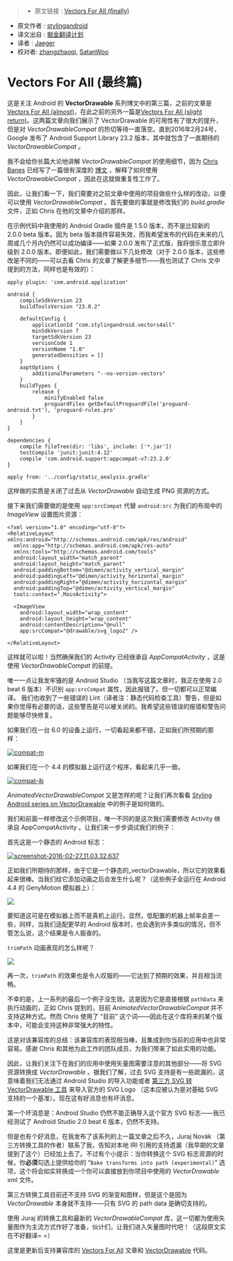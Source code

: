 >* 原文链接 : [Vectors For All (finally)](https://blog.stylingandroid.com/vectors-for-all-finally/)
* 原文作者 : [stylingandroid](https://blog.stylingandroid.com)
* 译文出自 : [掘金翻译计划](https://github.com/xitu/gold-miner)
* 译者 : [Jaeger](https://github.com/laobie)
* 校对者: [zhangzhaoqi](https://github.com/joddiy), [SatanWoo](https://github.com/SatanWoo)

# Vectors For All (最终篇)

这是关注 Android 的 __VectorDrawable__ 系列博文中的第三篇，之前的文章是[Vectors For All (almost)](http://gold.xitu.io/entry/574e8b192b51e900560074f8)，在此之前的另外一篇是[Vectors For All (slight return)](http://gold.xitu.io/entry/5756697ea341310063dd532c)。这两篇文章向我们展示了 VectorDrawable 的可用性有了很大的提升，但是对 _VectorDrawableCompat_ 的热切等待一直落空。直到2016年2月24号，Google 发布了 Android Support Library 23.2 版本，其中就包含了一直期待的 _VectorDrawableCompat_ 。

我不会给你长篇大论地讲解 _VectorDrawableCompat_ 的使用细节，因为 [Chris Banes](https://chris.banes.me/) 已经写了一篇很有深度的 [博文](https://medium.com/@chrisbanes/appcompat-v23-2-age-of-the-vectors-91cbafa87c88#.kf57cowuy) ，解释了如何使用 _VectorDrawableCompat_ ，因此在这就做重复性工作了。

因此，让我们看一下，我们需要对之前文章中使用的项目做些什么样的改动，以便可以使用 _VectorDrawableCompat_ 。首先要做的事就是修改我们的 _build.gradle_ 文件，正如 Chris 在他的文章中介绍的那样。

在示例代码中我使用的 Android Gradle 插件是 1.5.0 版本，而不是比较新的 2.0.0 beta 版本。因为 beta 版本插件容易失效，而我希望发布的代码在未来的几周或几个月内仍然可以成功编译——如果 2.0.0 发布了正式版，我将很乐意立即升级到 2.0.0 版本。即便如此，我们需要做以下几处修改（对于 2.0.0 版本，这些修改是不同的——可以去看 Chris 的文章了解更多细节——我也测试了 Chris 文中提到的方法，同样也是有效的）：

    apply plugin: 'com.android.application'

    android {
        compileSdkVersion 23
        buildToolsVersion "23.0.2"

        defaultConfig {
            applicationId "com.stylingandroid.vectors4all"
            minSdkVersion 7
            targetSdkVersion 23
            versionCode 1
            versionName "1.0"
            generatedDensities = []
        }
        aaptOptions {
            additionalParameters "--no-version-vectors"
        }
        buildTypes {
            release {
                minifyEnabled false
                proguardFiles getDefaultProguardFile('proguard-android.txt'), 'proguard-rules.pro'
            }
        }
    }

    dependencies {
        compile fileTree(dir: 'libs', include: ['*.jar'])
        testCompile 'junit:junit:4.12'
        compile 'com.android.support:appcompat-v7:23.2.0'
    }

    apply from: '../config/static_analysis.gradle'

这样做的实质是关闭了过去从 _VectorDrawable_ 自动生成 PNG 资源的方式。

接下来我们需要做的是使用 `app:srcCompat` 代替 `android:src` 为我们的布局中的 _ImageView_ 设置图片资源：

    <?xml version="1.0" encoding="utf-8"?>
    <RelativeLayout xmlns:android="http://schemas.android.com/apk/res/android"
      xmlns:app="http://schemas.android.com/apk/res-auto"
      xmlns:tools="http://schemas.android.com/tools"
      android:layout_width="match_parent"
      android:layout_height="match_parent"
      android:paddingBottom="@dimen/activity_vertical_margin"
      android:paddingLeft="@dimen/activity_horizontal_margin"
      android:paddingRight="@dimen/activity_horizontal_margin"
      android:paddingTop="@dimen/activity_vertical_margin"
      tools:context=".MainActivity">

      <ImageView
        android:layout_width="wrap_content"
        android:layout_height="wrap_content"
        android:contentDescription="@null"
        app:srcCompat="@drawable/svg_logo2" />

    </RelativeLayout>

这样就可以啦！当然确保我们的 _Activity_ 已经继承自 _AppCompatActivity_ ，这是使用 _VectorDrawableCompat_ 的前提。

唯一一点让我发牢骚的是 Android Studio （当我写这篇文章时，我正在使用 2.0 beat 6 版本）不识别 `app:srcCompat` 属性，因此报错了。但一切都可以正常编译。 我们也收到了一些错误的 Lint（译者注：静态代码检查工具）警告，但是如果你觉得有必要的话，这些警告是可以被关闭的。我希望这些错误的报错和警告问题能够尽快修复。

如果我们在一台 6.0 的设备上运行，一切看起来都不错，正如我们所预期的那样：

[![compat-m](https://i1.wp.com/blog.stylingandroid.com/wp-content/uploads/2016/02/compat-m.png?resize=300%2C225&ssl=1%20300w,%20https://i1.wp.com/blog.stylingandroid.com/wp-content/uploads/2016/02/compat-m.png?resize=768%2C576&ssl=1%20768w,%20https://i1.wp.com/blog.stylingandroid.com/wp-content/uploads/2016/02/compat-m.png?resize=1024%2C768&ssl=1%201024w,%20https://i1.wp.com/blog.stylingandroid.com/wp-content/uploads/2016/02/compat-m.png?resize=624%2C468&ssl=1%20624w)](https://blog.stylingandroid.com/?attachment_id=3696)

如果我们在一个 4.4 的模拟器上运行这个程序，看起来几乎一致。

[![compat-jb](https://i0.wp.com/blog.stylingandroid.com/wp-content/uploads/2016/02/compat-jb.png?resize=180%2C300&ssl=1%20180w,%20https://i0.wp.com/blog.stylingandroid.com/wp-content/uploads/2016/02/compat-jb.png?w=480&ssl=1%20480w)](https://blog.stylingandroid.com/?attachment_id=3697)

_AnimatedVectorDrawableCompat_ 又是怎样的呢？让我们再次看看 [Styling Android series on VectorDrawable](https://blog.stylingandroid.com/vectordrawables-part-1/) 中的例子是如何做的。

我们和前面一样修改这个示例项目，唯一不同的是这次我们需要修改 Activity 继承自 AppCompatActivity 。让我们来一步步调试我们的例子：

首先这是一个静态的 Android 标志：

[![screenshot-2016-02-27_11.03.32.637](https://i0.wp.com/blog.stylingandroid.com/wp-content/uploads/2016/03/screenshot-2016-02-27_11.03.32.637.png?resize=300%2C180&ssl=1%20300w,%20https://i0.wp.com/blog.stylingandroid.com/wp-content/uploads/2016/03/screenshot-2016-02-27_11.03.32.637.png?resize=768%2C461&ssl=1%20768w,%20https://i0.wp.com/blog.stylingandroid.com/wp-content/uploads/2016/03/screenshot-2016-02-27_11.03.32.637.png?resize=1024%2C614&ssl=1%201024w,%20https://i0.wp.com/blog.stylingandroid.com/wp-content/uploads/2016/03/screenshot-2016-02-27_11.03.32.637.png?resize=624%2C374&ssl=1%20624w,%20https://i0.wp.com/blog.stylingandroid.com/wp-content/uploads/2016/03/screenshot-2016-02-27_11.03.32.637.png?w=1280&ssl=1%201280w)](https://blog.stylingandroid.com/?attachment_id=3699)

正如我们所期待的那样，由于它是一个静态的_vectorDrawable，所以它的效果看起来很棒。当我们给它添加动画之后会发生什么呢？（这些例子全运行在 Android 4.4 的 GenyMotion 模拟器上）：

![](http://ww4.sinaimg.cn/large/a490147fgw1f3qiw99kzeg20qo0g01es.gif)

要知道这可是在模拟器上而不是真机上运行。显然，低配置的机器上帧率会差一些，同样，当我们适配更早的 Android 版本时，也会遇到许多类似的情况，但不管怎么说，这个结果是令人振奋的。

`trimPath` 动画表现的怎么样呢？

![](http://ww2.sinaimg.cn/large/a490147fgw1f3qizfsrzjg20qo0g04ly.gif)

再一次，`trimPath` 的效果也是令人叹服的——它达到了预期的效果，并且相当流畅。

不幸的是，上一系列的最后一个例子没生效。这是因为它是直接根据 `pathData` 来执行动画的，正如 Chris 提到的，目前 _AnimatedVectorDrawableCompat_ 并不支持这种方式。然而 Chris 使用了 “目前” 这个词——因此在这个库将来的某个版本中，可能会支持这种非常强大的特性。

这是对该兼容库的总结：该兼容库的表现相当棒，且集成到你当前的应用中也非常容易。感谢 Chris 和其他为此工作的团队成员，为我们带来了如此实用的功能。

因此，让我们关注下在我们的应用中使用矢量图需要注意的其他部分——将 SVG 资源转换成 _VectorDrawable_ 。据我们了解，过去 SVG 支持是有一些疏漏的，这意味着我们无法通过 Android Studio 的导入功能或者  [第三方 SVG 转 VectorDrawable 工具](http://inloop.github.io/svg2android/) 来导入官方的 SVG Logo （这本应被认为是对基础 SVG 支持的一个基准）。现在这有好消息也有坏消息。

第一个坏消息是：Android Studio 仍然不能正确导入这个官方 SVG 标志——我已经测试了 Android Studio 2.0 beat 6 版本，仍然不支持。

但是也有个好消息，在我发布了该系列的上一篇文章之后不久，Juraj Novák （第三方转换工具的作者）联系了我，告知对本地 IRI 引用的支持遗漏（我早期的文章提到了这个）已经加上去了。不过有个小提示：当你转换这个 SVG 标志资源的时候，你**必须**勾选上提供给你的 “`Bake transforms into path (experimental)`” 选项，这个将会如实转换成一个你可以直接放到你项目中使用的 _VectorDrawable_ xml 文件。

第三方转换工具目前还不支持 SVG 的渐变和图样，但是这个是因为 _VectorDrawable_ 本身就不支持——只有 SVG 的 path data 是确切支持的。

使用 Juraj 的转换工具和最新的 _VectorDrawableCompat_ 库，这一切都为使用矢量图作为主流方式作好了准备，伙计们，让我们进入矢量图时代吧！（这段原文实在不好翻译= =）

这里是更新后支持兼容库的 [Vectors For All](https://github.com/StylingAndroid/Vectors4All/tree/finally) 文章和 [VectorDrawable](https://bitbucket.org/StylingAndroid/vectordrawables/src/a27f80278eac093b68161ec52a29ffd480e937c1/?at=Part3) 代码。

